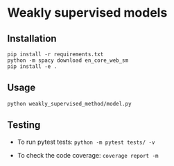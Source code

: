 # Weakly supervised models

## Installation
```
pip install -r requirements.txt
python -m spacy download en_core_web_sm
pip install -e .
```

## Usage
```
python weakly_supervised_method/model.py
```

## Testing
- To run pytest tests:
`python -m pytest tests/ -v`

- To check the code coverage:
`coverage report -m`
